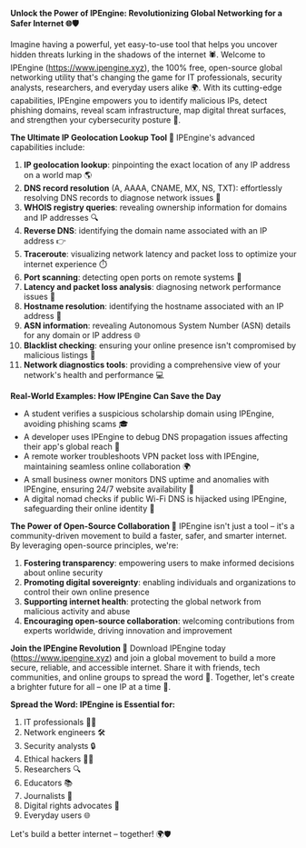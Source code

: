 **Unlock the Power of IPEngine: Revolutionizing Global Networking for a Safer Internet 🌐🛡️**

Imagine having a powerful, yet easy-to-use tool that helps you uncover hidden threats lurking in the shadows of the internet 🕷️. Welcome to IPEngine (https://www.ipengine.xyz), the 100% free, open-source global networking utility that's changing the game for IT professionals, security analysts, researchers, and everyday users alike 🌍. With its cutting-edge capabilities, IPEngine empowers you to identify malicious IPs, detect phishing domains, reveal scam infrastructure, map digital threat surfaces, and strengthen your cybersecurity posture 🔐.

**The Ultimate IP Geolocation Lookup Tool 📍**
IPEngine's advanced capabilities include:

1. **IP geolocation lookup**: pinpointing the exact location of any IP address on a world map 🌎
2. **DNS record resolution** (A, AAAA, CNAME, MX, NS, TXT): effortlessly resolving DNS records to diagnose network issues 📡
3. **WHOIS registry queries**: revealing ownership information for domains and IP addresses 🔍
4. **Reverse DNS**: identifying the domain name associated with an IP address 👉
5. **Traceroute**: visualizing network latency and packet loss to optimize your internet experience ⏱️
6. **Port scanning**: detecting open ports on remote systems 🚀
7. **Latency and packet loss analysis**: diagnosing network performance issues 🔋
8. **Hostname resolution**: identifying the hostname associated with an IP address 📡
9. **ASN information**: revealing Autonomous System Number (ASN) details for any domain or IP address 🌐
10. **Blacklist checking**: ensuring your online presence isn't compromised by malicious listings 🔴
11. **Network diagnostics tools**: providing a comprehensive view of your network's health and performance 💻

**Real-World Examples: How IPEngine Can Save the Day**

* A student verifies a suspicious scholarship domain using IPEngine, avoiding phishing scams 🎓
* A developer uses IPEngine to debug DNS propagation issues affecting their app's global reach 🚀
* A remote worker troubleshoots VPN packet loss with IPEngine, maintaining seamless online collaboration 🌍
* A small business owner monitors DNS uptime and anomalies with IPEngine, ensuring 24/7 website availability 💼
* A digital nomad checks if public Wi-Fi DNS is hijacked using IPEngine, safeguarding their online identity 👀

**The Power of Open-Source Collaboration 🤝**
IPEngine isn't just a tool – it's a community-driven movement to build a faster, safer, and smarter internet. By leveraging open-source principles, we're:

1. **Fostering transparency**: empowering users to make informed decisions about online security
2. **Promoting digital sovereignty**: enabling individuals and organizations to control their own online presence
3. **Supporting internet health**: protecting the global network from malicious activity and abuse
4. **Encouraging open-source collaboration**: welcoming contributions from experts worldwide, driving innovation and improvement

**Join the IPEngine Revolution 🚀**
Download IPEngine today (https://www.ipengine.xyz) and join a global movement to build a more secure, reliable, and accessible internet. Share it with friends, tech communities, and online groups to spread the word 📢. Together, let's create a brighter future for all – one IP at a time 🔗.

**Spread the Word: IPEngine is Essential for:**

1. IT professionals 👨‍💻
2. Network engineers 🛠️
3. Security analysts 🔒
4. Ethical hackers 🕵️‍♂️
5. Researchers 🔍
6. Educators 📚
7. Journalists 📰
8. Digital rights advocates 💪
9. Everyday users 🌐

Let's build a better internet – together! 🌍🛡️